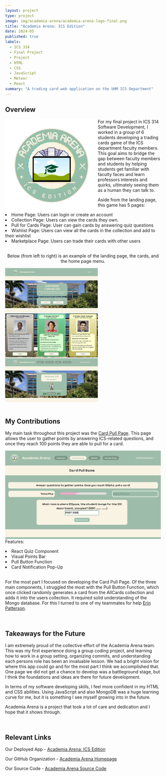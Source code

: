 ```yaml
---
layout: project
type: project
image: img/academia-arena/academia-arena-logo-final.png
title: "Academia Arena: ICS Edition"
date: 2024-05
published: true
labels:
  - ICS 314
  - Final Project
  - Project
  - HTML
  - CSS
  - JavaScript
  - Meteor
  - React
summary: "A trading card web application on the UHM ICS Department"
---
```


## Overview 

<div>
  <img align="left" width="300px" src="../img/academia-arena//academia-arena-logo.png">
</div>

For my final project in ICS 314 Software Development, I worked in a group of 6 students developing a trading cards game of the ICS department faculty members. This goal aims to bridge the gap between faculty members and students by helping students get familiar with faculty faces and learn professors interests and quirks, ultimately seeing them as a human they can talk to.

Aside from the landing page, this game has 5 pages:
<li>Home Page: Users can login or create an account</li>
<li>Collection Page: Users can view the cards they own.</li>
<li>Pull for Cards Page: User can gain cards by answering quiz questions</li>
<li>Wishlist Page: Users can view all the cards in the collection and add to their wishlist</li>
<li>Marketplace Page: Users can trade their cards with other users</li>
<br>

<p align="center"> Below (from left to right) is an example of the landing page, the cards, and the home page menu.</p>

<div class="text-center p-4">
  <img width="300px" src="../img/academia-arena/landing-page.png">
  <img width="300px" src="../img/academia-arena/card-examples.png">
  <img width="300px" src="../img/academia-arena/home-page.png">
</div>

<br>

## My Contributions

My main task throughout this project was the [Card Pull Page](https://academia-arena.xyz/pull). This page allows the user to gather points by answering ICS-related questions, and once they reach 100 points they are able to pull for a card.

<img align="right" width="600px" src="../img/academia-arena/card-pull-page-2.png">

Features:
<li>React Quiz Component</li>
<li>Visual Points Bar</li>
<li>Pull Button Function</li>
<li>Card Notification Pop-Up</li>
<br>

For the most part I focused on developing the Card Pull Page. Of the three main components, I struggled the most with the Pull Button Function, which once clicked randomly generates a card from the AllCards collection and adds it into the users collection. It required solid understanding of the Mongo database. For this I turned to one of my teammates for help [Erin Patterson](https://erinlpat.github.io/).

<br>

## Takeaways for the Future

I am extremely proud of the collective effort of the Academia Arena team. This was my first experience doing a group coding project, and learning how to work in a group setting, organizing commits, and understanding each persons role has been an invaluable lesson. We had a bright vision for where this app could go and for the most part I think we accomplished that. One page we did not get a chance to develop was a battleground stage, but I think the foundations and ideas are there for future development.

In terms of my software developing skills, I feel more confident in my HTML and CSS abilities. Using JavaScript and also MongoDB was a huge learning curve for me, but it is something I see myself growing into in the future. 

Academia Arena is a project that took a lot of care and dedication and I hope that it shows through.

<br>



## Relevant Links

Our Deployed App -  [Academia Arena: ICS Edition](academia-arena.xyz)

Our GitHub Organization - [Academia Arena Homepage](academia-arena.github.io)

Our Source Code - [Academia Arena Source Code](https://github.com/academia-arena/academia-arena)



